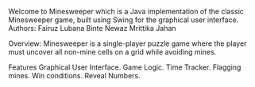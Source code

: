 Welcome to Minesweeper which  is a Java implementation of the classic Minesweeper game, built using Swing for the graphical user interface.
Authors:    Fairuz Lubana Binte Newaz
            Mrittika Jahan
            
Overview:
Minesweeper is a single-player puzzle game where the player must uncover all non-mine cells on a grid while avoiding mines.

Features
Graphical User Interface.
Game Logic.
Time Tracker.
Flagging mines.
Win conditions.
Reveal Numbers.
